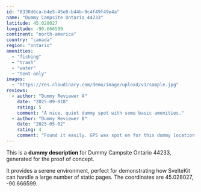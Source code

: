 ```yaml
---
id: "8330d6ca-b4e5-45e8-b44b-9c4f49f49e4a"
name: "Dummy Campsite Ontario 44233"
latitude: 45.028027
longitude: -90.666599
continent: "north-america"
country: "canada"
region: "ontario"
amenities:
  - "fishing"
  - "trash"
  - "water"
  - "tent-only"
images:
  - "https://res.cloudinary.com/demo/image/upload/v1/sample.jpg"
reviews:
  - author: "Dummy Reviewer A"
    date: "2025-09-018"
    rating: 5
    comment: "A nice, quiet dummy spot with some basic amenities."
  - author: "Dummy Reviewer B"
    date: "2025-05-02"
    rating: 4
    comment: "Found it easily. GPS was spot on for this dummy location."
---
```


This is a **dummy description** for Dummy Campsite Ontario 44233, generated for the proof of concept.

It provides a serene environment, perfect for demonstrating how SvelteKit can handle a large number of static pages. The coordinates are 45.028027, -90.666599.
